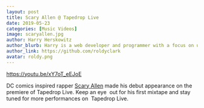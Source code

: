 ```yaml
---
layout: post
title: Scary Allen @ Tapedrop Live
date: 2019-05-23
categories: [Music Videos]
image: scaryallen.jpg
author: Harry Herskowitz
author_blurb: Harry is a web developer and programmer with a focus on using technology to empower local artists and communities
author_link: https://github.com/roldyclark
avatar: roldy.png
---
```


https://youtu.be/xY7oT_eEJoE

DC comics inspired rapper [Scary Allen](https://www.instagram.com/theblakflash_/) made his debut appearance on the premiere of Tapedrop Live. Keep an eye  out for his first mixtape and stay tuned for more performances on  Tapedrop Live.
